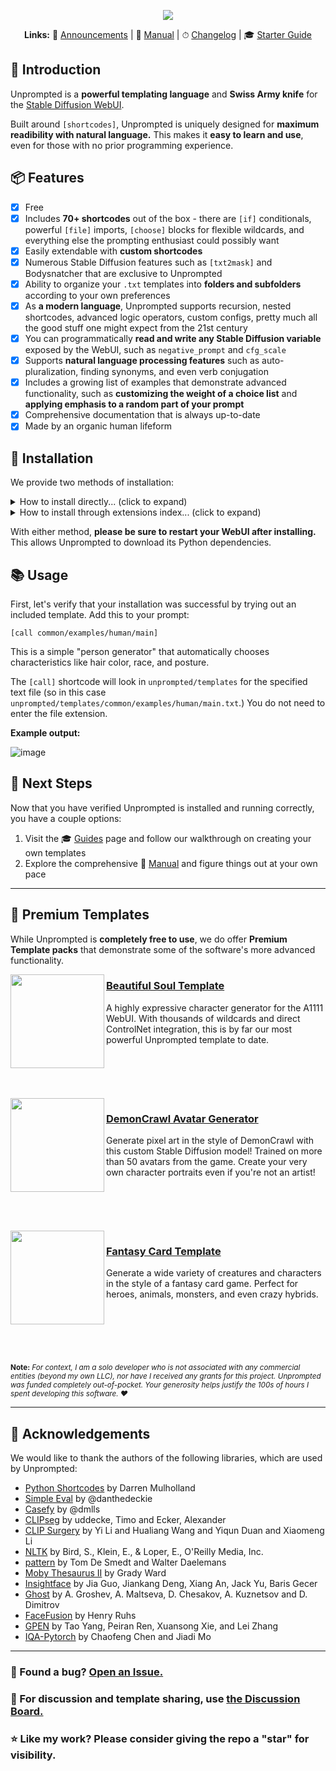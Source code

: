 <p align="center">
<img src="https://user-images.githubusercontent.com/95403634/206286547-53f22ebf-e5fc-4bbd-8bad-53b9cb17ae64.png">
</p>

<p align="center"><strong>Links:</strong> 📣 <a href="./docs/ANNOUNCEMENTS.md">Announcements</a> | 📘 <a href="./docs/MANUAL.md">Manual</a> | ⏱ <a href="./docs/CHANGELOG.md">Changelog</a> | 🎓 <a href="./docs/GUIDE.md">Starter Guide</a></p>

## 👋 Introduction

Unprompted is a **powerful templating language** and **Swiss Army knife** for the [Stable Diffusion WebUI](https://github.com/AUTOMATIC1111/stable-diffusion-webui).

Built around `[shortcodes]`, Unprompted is uniquely designed for **maximum readibility with natural language.** This makes it **easy to learn and use**, even for those with no prior programming experience.

## 📦 Features

- [x] Free
- [x] Includes **70+ shortcodes** out of the box - there are `[if]` conditionals, powerful `[file]` imports, `[choose]` blocks for flexible wildcards, and everything else the prompting enthusiast could possibly want
- [x] Easily extendable with **custom shortcodes**
- [x] Numerous Stable Diffusion features such as `[txt2mask]` and Bodysnatcher that are exclusive to Unprompted
- [x] Ability to organize your `.txt` templates into **folders and subfolders** according to your own preferences
- [x] As **a modern language**, Unprompted supports recursion, nested shortcodes, advanced logic operators, custom configs, pretty much all the good stuff one might expect from the 21st century
- [x] You can programmatically **read and write any Stable Diffusion variable** exposed by the WebUI, such as `negative_prompt` and `cfg_scale`
- [x] Supports **natural language processing features** such as auto-pluralization, finding synonyms, and even verb conjugation
- [x] Includes a growing list of examples that demonstrate advanced functionality, such as **customizing the weight of a choice list** and **applying emphasis to a random part of your prompt**
- [x] Comprehensive documentation that is always up-to-date
- [x] Made by an organic human lifeform

## 🔧 Installation

We provide two methods of installation:

<details><summary>How to install directly... (click to expand)</summary>

1. Visit the **Extensions** tab of Automatic's WebUI.
2. Visit the **Install from URL** subtab.
3. Paste this repo's URL into the first field: `https://github.com/ThereforeGames/unprompted`
4. Click **Install**.

</details>

<details><summary>How to install through extensions index... (click to expand)</summary>

1. Visit the **Extensions** tab of Automatic's WebUI.
2. Visit the **Available** subtab.
3. Uncheck the "ads" filter and press the **Load from** button.
4. Scroll down to **Unprompted** and press the **Install** button. (Or use CTRL+F for convenience)

</details>

With either method, **please be sure to restart your WebUI after installing.** This allows Unprompted to download its Python dependencies.

## 📚 Usage

First, let's verify that your installation was successful by trying out an included template. Add this to your prompt:

`[call common/examples/human/main]`

This is a simple "person generator" that automatically chooses characteristics like hair color, race, and posture.

The `[call]` shortcode will look in `unprompted/templates` for the specified text file (so in this case `unprompted/templates/common/examples/human/main.txt`.) You do not need to enter the file extension.

**Example output:**

![image](https://github.com/ThereforeGames/unprompted/assets/95403634/2549646a-8003-4fc0-9bac-2b1011c93f7c)

## 🚀 Next Steps

Now that you have verified Unprompted is installed and running correctly, you have a couple options:

1. Visit the 🎓 [Guides](./docs/GUIDE.md) page and follow our walkthrough on creating your own templates
2. Explore the comprehensive 📘 [Manual](./docs/MANUAL.md) and figure things out at your own pace

---

## 🛒 Premium Templates

While Unprompted is **completely free to use**, we do offer **Premium Template packs** that demonstrate some of the software's more advanced functionality.

<img align="left" src="https://i.ibb.co/hsW7yCN/promo-box-beautiful-soul.png" width=150>

### [Beautiful Soul Template](https://payhip.com/b/L1uNF)
A highly expressive character generator for the A1111 WebUI. With thousands of wildcards and direct ControlNet integration, this is by far our most powerful Unprompted template to date.</strong>
<br/>
<br/>
<br/>
<br/>
<br/>
<br/>
<img align="left" src="https://i.postimg.cc/nhchddM9/Demon-Crawl-Avatar-Generator-Box.png" width=150>

### [DemonCrawl Avatar Generator](https://payhip.com/b/qLUX9)
Generate pixel art in the style of DemonCrawl with this custom Stable Diffusion model! Trained on more than 50 avatars from the game. Create your very own character portraits even if you're not an artist!
<br/>
<br/>
<br/>
<br/>
<br/>
<br/>
<img align="left" src="https://i.ibb.co/1MSpHL4/Fantasy-Card-Template2.png" width=150>

### [Fantasy Card Template](https://payhip.com/b/hdgNR)
Generate a wide variety of creatures and characters in the style of a fantasy card game. Perfect for heroes, animals, monsters, and even crazy hybrids.
<br/>
<br/>
<br/>
<br/>
<br/>
<br/>
<br/>
<sub>**Note:** *For context, I am a solo developer who is not associated with any commercial entities (beyond my own LLC), nor have I received any grants for this project. Unprompted was funded completely out-of-pocket. Your generosity helps justify the 100s of hours I spent developing this software. ❤️*</sub>

---

## 🙏 Acknowledgements

We would like to thank the authors of the following libraries, which are used by Unprompted:

- [Python Shortcodes](https://www.dmulholl.com/dev/shortcodes.html) by Darren Mulholland
- [Simple Eval](https://github.com/danthedeckie/simpleeval) by @danthedeckie
- [Casefy](https://github.com/dmlls/python-casefy) by @dmlls
- [CLIPseg](https://github.com/timojl/clipseg) by uddecke, Timo and Ecker, Alexander
- [CLIP Surgery](https://github.com/xmed-lab/CLIP_Surgery) by Yi Li and Hualiang Wang and Yiqun Duan and Xiaomeng Li
- [NLTK](https://github.com/nltk/nltk) by Bird, S., Klein, E., & Loper, E., O'Reilly Media, Inc.
- [pattern](https://github.com/clips/pattern) by Tom De Smedt and Walter Daelemans
- [Moby Thesaurus II](http://onlinebooks.library.upenn.edu/webbin/gutbook/lookup?num=3202) by Grady Ward
- [Insightface](https://github.com/deepinsight/insightface) by Jia Guo, Jiankang Deng, Xiang An, Jack Yu, Baris Gecer
- [Ghost](https://github.com/ai-forever/ghost) by A. Groshev, A. Maltseva, D. Chesakov, A. Kuznetsov and D. Dimitrov
- [FaceFusion](https://github.com/facefusion/facefusion) by Henry Ruhs
- [GPEN](https://github.com/yangxy/GPEN) by Tao Yang, Peiran Ren, Xuansong Xie, and Lei Zhang
- [IQA-Pytorch](https://github.com/chaofengc/IQA-PyTorch) by Chaofeng Chen and Jiadi Mo

---

### 🐛 Found a bug? [Open an Issue.](https://github.com/ThereforeGames/unprompted/issues)

### 💬 For discussion and template sharing, use [the Discussion Board.](https://github.com/ThereforeGames/unprompted/discussions)

### ⭐ Like my work? Please consider giving the repo a "star" for visibility.